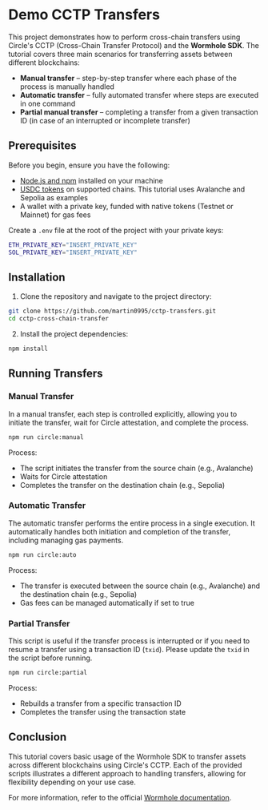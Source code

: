 # Demo CCTP Transfers

This project demonstrates how to perform cross-chain transfers using Circle's CCTP (Cross-Chain Transfer Protocol) and the **Wormhole SDK**. The tutorial covers three main scenarios for transferring assets between different blockchains:

 - **Manual transfer** – step-by-step transfer where each phase of the process is manually handled
 - **Automatic transfer** – fully automated transfer where steps are executed in one command
 - **Partial manual transfer** – completing a transfer from a given transaction ID (in case of an interrupted or incomplete transfer)

## Prerequisites

Before you begin, ensure you have the following:

 - [Node.js and npm](https://docs.npmjs.com/downloading-and-installing-node-js-and-npm) installed on your machine
 - [USDC tokens](https://faucet.circle.com/) on supported chains. This tutorial uses Avalanche and Sepolia as examples
 - A wallet with a private key, funded with native tokens (Testnet or Mainnet) for gas fees

Create a `.env` file at the root of the project with your private keys:

```bash
ETH_PRIVATE_KEY="INSERT_PRIVATE_KEY"
SOL_PRIVATE_KEY="INSERT_PRIVATE_KEY"
```

## Installation

1. Clone the repository and navigate to the project directory:

```bash
git clone https://github.com/martin0995/cctp-transfers.git
cd cctp-cross-chain-transfer
```

2. Install the project dependencies:

```bash
npm install
```

## Running Transfers

### Manual Transfer

In a manual transfer, each step is controlled explicitly, allowing you to initiate the transfer, wait for Circle attestation, and complete the process.

```bash
npm run circle:manual
```

Process:

 - The script initiates the transfer from the source chain (e.g., Avalanche)
 - Waits for Circle attestation
 - Completes the transfer on the destination chain (e.g., Sepolia)

### Automatic Transfer

The automatic transfer performs the entire process in a single execution. It automatically handles both initiation and completion of the transfer, including managing gas payments.

```bash
npm run circle:auto
```

Process:

 - The transfer is executed between the source chain (e.g., Avalanche) and the destination chain (e.g., Sepolia)
 - Gas fees can be managed automatically if set to true

### Partial Transfer

This script is useful if the transfer process is interrupted or if you need to resume a transfer using a transaction ID (`txid`). Please update the `txid` in the script before running.

```bash
npm run circle:partial
```

Process:

 - Rebuilds a transfer from a specific transaction ID
 - Completes the transfer using the transaction state

## Conclusion

This tutorial covers basic usage of the Wormhole SDK to transfer assets across different blockchains using Circle's CCTP. Each of the provided scripts illustrates a different approach to handling transfers, allowing for flexibility depending on your use case.

For more information, refer to the official [Wormhole documentation](https://wormhole.com/docs/learn/messaging/cctp/).

